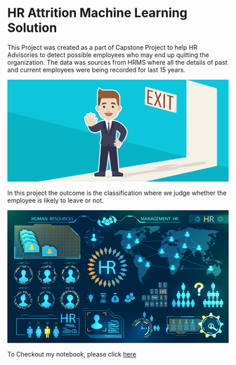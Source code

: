 # HR Attrition Machine Learning Solution
This Project was created as a part of Capstone Project to help HR Advisories to detect possible employees who may end up quitting the organization. The data was sources from HRMS where all the details of past and current employees were being recorded for last 15 years.

![enter image description here](https://github.com/ChinmayeeMoharir/hr-employee-attrition/blob/main/Attrtion.png?raw=true)

In this project the outcome is the classification where we judge whether the employee is likely to leave or not.

![enter image description here](https://github.com/ChinmayeeMoharir/hr-employee-attrition/blob/main/hr-analytics-10.jpg?raw=true)

To Checkout my notebook, please click [here](https://github.com/ChinmayeeMoharir/hr-employee-attrition/blob/main/HR_Analytics.ipynb)
